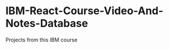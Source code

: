 # IBM-React-Course-Video-And-Notes-Database
Projects from this IBM course

      
        

            
        


    
